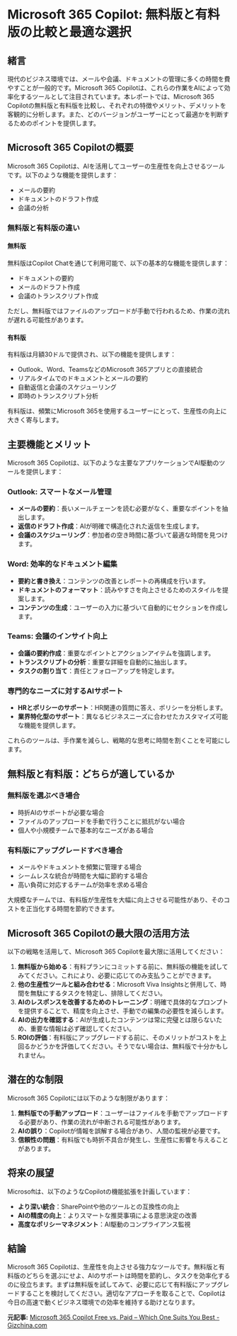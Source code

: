 # Microsoft 365 Copilot: 無料版と有料版の比較と最適な選択

## 緒言

現代のビジネス環境では、メールや会議、ドキュメントの管理に多くの時間を費やすことが一般的です。Microsoft 365 Copilotは、これらの作業をAIによって効率化するツールとして注目されています。本レポートでは、Microsoft 365 Copilotの無料版と有料版を比較し、それぞれの特徴やメリット、デメリットを客観的に分析します。また、どのバージョンがユーザーにとって最適かを判断するためのポイントを提供します。

## Microsoft 365 Copilotの概要

Microsoft 365 Copilotは、AIを活用してユーザーの生産性を向上させるツールです。以下のような機能を提供します：

- メールの要約
- ドキュメントのドラフト作成
- 会議の分析

### 無料版と有料版の違い

#### 無料版
無料版はCopilot Chatを通じて利用可能で、以下の基本的な機能を提供します：

- ドキュメントの要約
- メールのドラフト作成
- 会議のトランスクリプト作成

ただし、無料版ではファイルのアップロードが手動で行われるため、作業の流れが遅れる可能性があります。

#### 有料版
有料版は月額30ドルで提供され、以下の機能を提供します：

- Outlook、Word、TeamsなどのMicrosoft 365アプリとの直接統合
- リアルタイムでのドキュメントとメールの要約
- 自動返信と会議のスケジューリング
- 即時のトランスクリプト分析

有料版は、頻繁にMicrosoft 365を使用するユーザーにとって、生産性の向上に大きく寄与します。

## 主要機能とメリット

Microsoft 365 Copilotは、以下のような主要なアプリケーションでAI駆動のツールを提供します：

### Outlook: スマートなメール管理
- **メールの要約**：長いメールチェーンを読む必要がなく、重要なポイントを抽出します。
- **返信のドラフト作成**：AIが明確で構造化された返信を生成します。
- **会議のスケジューリング**：参加者の空き時間に基づいて最適な時間を見つけます。

### Word: 効率的なドキュメント編集
- **要約と書き換え**：コンテンツの改善とレポートの再構成を行います。
- **ドキュメントのフォーマット**：読みやすさを向上させるためのスタイルを提案します。
- **コンテンツの生成**：ユーザーの入力に基づいて自動的にセクションを作成します。

### Teams: 会議のインサイト向上
- **会議の要約作成**：重要なポイントとアクションアイテムを強調します。
- **トランスクリプトの分析**：重要な詳細を自動的に抽出します。
- **タスクの割り当て**：責任とフォローアップを特定します。

### 専門的なニーズに対するAIサポート
- **HRとポリシーのサポート**：HR関連の質問に答え、ポリシーを分析します。
- **業界特化型のサポート**：異なるビジネスニーズに合わせたカスタマイズ可能な機能を提供します。

これらのツールは、手作業を減らし、戦略的な思考に時間を割くことを可能にします。

## 無料版と有料版：どちらが適しているか

### 無料版を選ぶべき場合
- 時折AIのサポートが必要な場合
- ファイルのアップロードを手動で行うことに抵抗がない場合
- 個人や小規模チームで基本的なニーズがある場合

### 有料版にアップグレードすべき場合
- メールやドキュメントを頻繁に管理する場合
- シームレスな統合が時間を大幅に節約する場合
- 高い負荷に対応するチームが効率を求める場合

大規模なチームでは、有料版が生産性を大幅に向上させる可能性があり、そのコストを正当化する時間を節約できます。

## Microsoft 365 Copilotの最大限の活用方法

以下の戦略を活用して、Microsoft 365 Copilotを最大限に活用してください：

1. **無料版から始める**：有料プランにコミットする前に、無料版の機能を試してみてください。これにより、必要に応じてのみ支払うことができます。
2. **他の生産性ツールと組み合わせる**：Microsoft Viva Insightsと併用して、時間を無駄にするタスクを特定し、排除してください。
3. **AIのレスポンスを改善するためのトレーニング**：明確で具体的なプロンプトを提供することで、精度を向上させ、手動での編集の必要性を減らします。
4. **AIの出力を確認する**：AIが生成したコンテンツは常に完璧とは限らないため、重要な情報は必ず確認してください。
5. **ROIの評価**：有料版にアップグレードする前に、そのメリットがコストを上回るかどうかを評価してください。そうでない場合は、無料版で十分かもしれません。

## 潜在的な制限

Microsoft 365 Copilotには以下のような制限があります：

1. **無料版での手動アップロード**：ユーザーはファイルを手動でアップロードする必要があり、作業の流れが中断される可能性があります。
2. **AIの誤り**：Copilotが情報を誤解する場合があり、人間の監視が必要です。
3. **信頼性の問題**：有料版でも時折不具合が発生し、生産性に影響を与えることがあります。

## 将来の展望

Microsoftは、以下のようなCopilotの機能拡張を計画しています：

- **より深い統合**：SharePointや他のツールとの互換性の向上
- **AIの精度の向上**：よりスマートな推奨事項による意思決定の改善
- **高度なポリシーマネジメント**：AI駆動のコンプライアンス監視

## 結論

Microsoft 365 Copilotは、生産性を向上させる強力なツールです。無料版と有料版のどちらを選ぶにせよ、AIのサポートは時間を節約し、タスクを効率化するのに役立ちます。まずは無料版を試してみて、必要に応じて有料版にアップグレードすることを検討してください。適切なアプローチを取ることで、Copilotは今日の高速で動くビジネス環境での効率を維持する助けとなります。

**元記事:** [Microsoft 365 Copilot Free vs. Paid – Which One Suits You Best - Gizchina.com](https://www.gizchina.com/2025/02/28/microsoft-365-copilot-free-vs-paid-which-one-suits-you-best/)